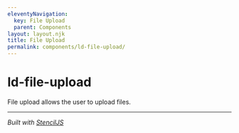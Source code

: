 ```yaml
---
eleventyNavigation:
  key: File Upload
  parent: Components
layout: layout.njk
title: File Upload
permalink: components/ld-file-upload/
---
```


# ld-file-upload

File upload allows the user to upload files.



----------------------------------------------

*Built with [StencilJS](https://stenciljs.com/)*
